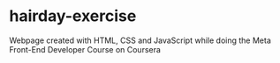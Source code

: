 # hairday-exercise
Webpage created with HTML, CSS and JavaScript while doing the Meta Front-End Developer Course on Coursera
